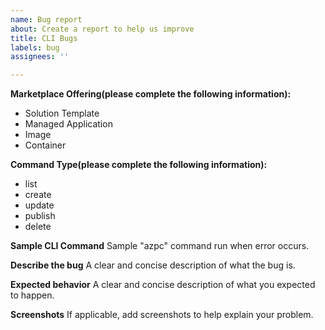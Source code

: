 ```yaml
---
name: Bug report
about: Create a report to help us improve
title: CLI Bugs
labels: bug
assignees: ''

---
```


**Marketplace Offering(please complete the following information):**
 - Solution Template
 - Managed Application
 - Image
 - Container

**Command Type(please complete the following information):**
 - list
 - create
 - update
 - publish
 - delete

**Sample CLI Command**
Sample "azpc" command run when error occurs.

**Describe the bug**
A clear and concise description of what the bug is.

**Expected behavior**
A clear and concise description of what you expected to happen.

**Screenshots**
If applicable, add screenshots to help explain your problem.
